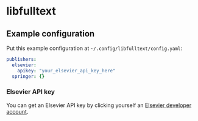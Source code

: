 # libfulltext


## Example configuration
Put this example configuration at `~/.config/libfulltext/config.yaml`:
```yaml
publishers:
  elsevier:
    apikey: "your_elsevier_api_key_here"
  springer: {}
```

### Elsevier API key
You can get an Elsevier API key by clicking yourself an
[Elsevier developer account](https://dev.elsevier.com/user/registration).
